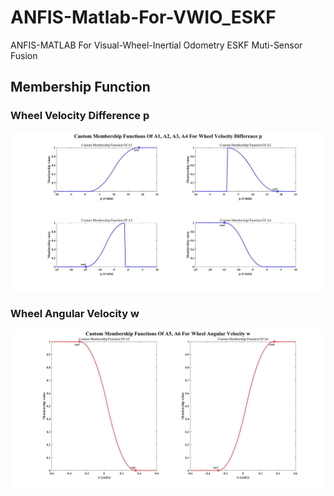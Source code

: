 # ANFIS-Matlab-For-VWIO_ESKF
ANFIS-MATLAB For Visual-Wheel-Inertial Odometry ESKF Muti-Sensor Fusion

## Membership Function
### Wheel Velocity Difference p
![](Custom%20Membership%20Functions%20Of%20A1,%20A2,%20A3,%20A4%20For%20Wheel%20Velocity%20Difference%20p.jpg)
### Wheel Angular Velocity w
![](Custom%20Membership%20Functions%20Of%20A5,%20A6%20For%20Wheel%20Angular%20Velocity%20w.jpg)